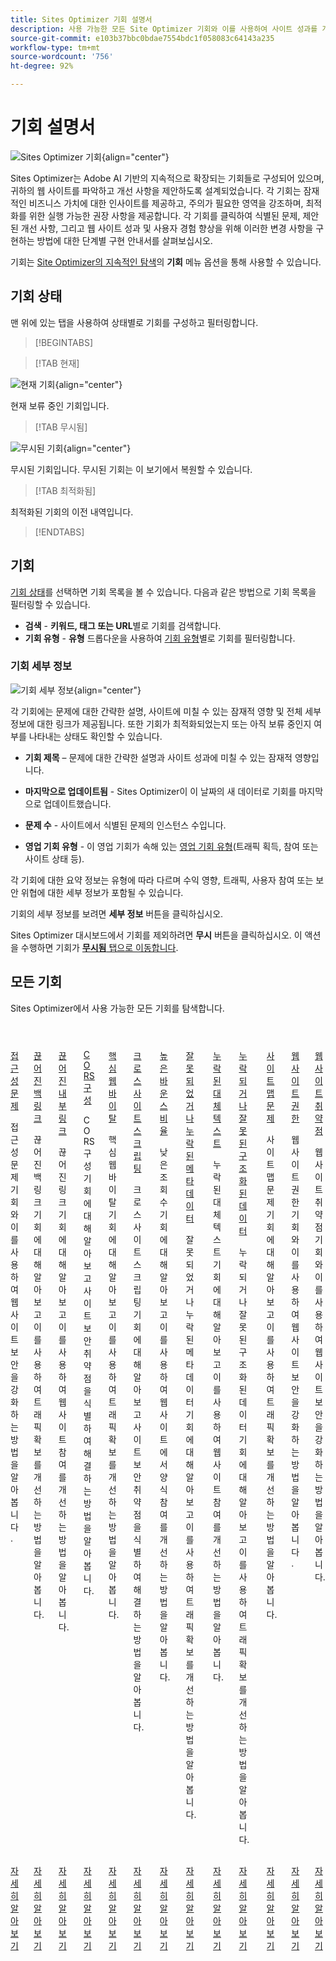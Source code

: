 ```yaml
---
title: Sites Optimizer 기회 설명서
description: 사용 가능한 모든 Site Optimizer 기회와 이를 사용하여 사이트 성과를 개선하는 방법에 대해 알아봅니다.
source-git-commit: e103b37bbc0bdae7554bdc1f058083c64143a235
workflow-type: tm+mt
source-wordcount: '756'
ht-degree: 92%

---
```



# 기회 설명서

![Sites Optimizer 기회](./assets/overview/hero.png){align="center"}


Sites Optimizer는 Adobe AI 기반의 지속적으로 확장되는 기회들로 구성되어 있으며, 귀하의 웹 사이트를 파악하고 개선 사항을 제안하도록 설계되었습니다. 각 기회는 잠재적인 비즈니스 가치에 대한 인사이트를 제공하고, 주의가 필요한 영역을 강조하며, 최적화를 위한 실행 가능한 권장 사항을 제공합니다. 각 기회를 클릭하여 식별된 문제, 제안된 개선 사항, 그리고 웹 사이트 성과 및 사용자 경험 향상을 위해 이러한 변경 사항을 구현하는 방법에 대한 단계별 구현 안내서를 살펴보십시오.

기회는 [Site Optimizer의 지속적인 탐색](/help/documentation/basics.md#navigation)의 **기회** 메뉴 옵션을 통해 사용할 수 있습니다.

## 기회 상태

맨 위에 있는 탭을 사용하여 상태별로 기회를 구성하고 필터링합니다.

>[!BEGINTABS]

>[!TAB 현재]

![현재 기회](./assets/overview/current.png){align="center"}

현재 보류 중인 기회입니다.

>[!TAB 무시됨]

![무시된 기회](./assets/overview/ignored.png){align="center"}

무시된 기회입니다. 무시된 기회는 이 보기에서 복원할 수 있습니다.

>[!TAB 최적화됨]

최적화된 기회의 이전 내역입니다.

>[!ENDTABS]

## 기회

[기회 상태](#opportunity-status)를 선택하면 기회 목록을 볼 수 있습니다. 다음과 같은 방법으로 기회 목록을 필터링할 수 있습니다.

* **검색** - **키워드, 태그 또는 URL**&#x200B;별로 기회를 검색합니다.
* **기회 유형** - **유형** 드롭다운을 사용하여 [기회 유형](/help/opportunity-types/overview.md)별로 기회를 필터링합니다.

### 기회 세부 정보

![기회 세부 정보](/help/documentation/opportunities/assets/overview/opportunity-details.png){align="center"}

각 기회에는 문제에 대한 간략한 설명, 사이트에 미칠 수 있는 잠재적 영향 및 전체 세부 정보에 대한 링크가 제공됩니다. 또한 기회가 최적화되었는지 또는 아직 보류 중인지 여부를 나타내는 상태도 확인할 수 있습니다.

* **기회 제목** – 문제에 대한 간략한 설명과 사이트 성과에 미칠 수 있는 잠재적 영향입니다.
* **마지막으로 업데이트됨** - Sites Optimizer이 이 날짜의 새 데이터로 기회를 마지막으로 업데이트했습니다.

* **문제 수** - 사이트에서 식별된 문제의 인스턴스 수입니다.
* **영업 기회 유형** - 이 영업 기회가 속해 있는 [영업 기회 유형](/help/opportunity-types/overview.md)(트래픽 획득, 참여 또는 사이트 상태 등).

각 기회에 대한 요약 정보는 유형에 따라 다르며 수익 영향, 트래픽, 사용자 참여 또는 보안 위협에 대한 세부 정보가 포함될 수 있습니다.

기회의 세부 정보를 보려면 **세부 정보** 버튼을 클릭하십시오.

Sites Optimizer 대시보드에서 기회를 제외하려면 **무시** 버튼을 클릭하십시오.  이 액션을 수행하면 기회가 [**무시됨** 탭으로 이동합니다](#opportunity-status).

## 모든 기회

Sites Optimizer에서 사용 가능한 모든 기회를 탐색합니다.

<!-- CARDS

* ./accessibility-issues.md
  {title=Accessibility issues}
  {image=../../assets/common/card-arrows.png} 
* ./broken-backlinks.md
  {title=Broken backlinks}
  {image=../../assets/common/card-arrows.png}
* ./broken-internal-links.md
  {title=Broken internal links}
  {image=../../assets/common/card-link.png}
* ./cors-configuration.md
  {title=CORS configuration}
  {image=../../assets/common/card-code.png}
* ./core-web-vitals.md
  {title=Core web vitals}
  {image=../../assets/common/card-performance.png}
* ./cross-site-scripting.md
  {title=Cross-site scripting}
  {image=../../assets/common/card-code.png}
* ./high-bounce-rate.md
  {title=High bounce rate}
  {image=../../assets/common/card-arrows.png}    
* ./invalid-or-missing-metadata.md
  {title=Invalid or missing metadata}
  {image=../../assets/common/card-code.png}
* ./missing-alt-text.md
  {title=Missing alt text}
  {image=../../assets/common/card-arrows.png}
* ./missing-invalid-structured-data.md
  {title=Missing or invalid structured data}
  {image=../../assets/common/card-bag.png}
* ./sitemap-issues.md
  {title=Sitemap issues}
  {image=../../assets/common/card-relationship.png}
* ./website-permissions.md
  {title=Website permissions}
  {image=../../assets/common/card-people.png}
* ./website-vulnerabilities.md
  {title=Website vulnerabilities}
  {image=../../assets/common/card-puzzle.png}
  
--->
<!-- START CARDS HTML - DO NOT MODIFY BY HAND -->
<div class="columns">
    <div class="column is-half-tablet is-half-desktop is-one-third-widescreen" aria-label="Accessibility issues">
        <div class="card" style="height: 100%; display: flex; flex-direction: column; height: 100%;">
            <div class="card-image">
                <figure class="image x-is-16by9">
                    <a href="./accessibility-issues.md" title="접근성 문제" target="_blank" rel="referrer">
                        <img class="is-bordered-r-small" src="../../assets/common/card-arrows.png" alt="접근성 문제"
                             style="width: 100%; aspect-ratio: 16 / 9; object-fit: cover; overflow: hidden; display: block; margin: auto;">
                    </a>
                </figure>
            </div>
            <div class="card-content is-padded-small" style="display: flex; flex-direction: column; flex-grow: 1; justify-content: space-between;">
                <div class="top-card-content">
                    <p class="headline is-size-6 has-text-weight-bold">
                        <a href="./accessibility-issues.md" target="_blank" rel="referrer" title="접근성 문제">접근성 문제</a>
                    </p>
                    <p class="is-size-6">접근성 문제 기회와 이를 사용하여 웹 사이트 보안을 강화하는 방법을 알아봅니다.</p>
                </div>
                <a href="./accessibility-issues.md" target="_blank" rel="referrer" class="spectrum-Button spectrum-Button--outline spectrum-Button--primary spectrum-Button--sizeM" style="align-self: flex-start; margin-top: 1rem;">
                    <span class="spectrum-Button-label has-no-wrap has-text-weight-bold">자세히 알아보기</span>
                </a>
            </div>
        </div>
    </div>
    <div class="column is-half-tablet is-half-desktop is-one-third-widescreen" aria-label="Broken backlinks">
        <div class="card" style="height: 100%; display: flex; flex-direction: column; height: 100%;">
            <div class="card-image">
                <figure class="image x-is-16by9">
                    <a href="./broken-backlinks.md" title="끊어진 백링크" target="_blank" rel="referrer">
                        <img class="is-bordered-r-small" src="../../assets/common/card-arrows.png" alt="끊어진 백링크"
                             style="width: 100%; aspect-ratio: 16 / 9; object-fit: cover; overflow: hidden; display: block; margin: auto;">
                    </a>
                </figure>
            </div>
            <div class="card-content is-padded-small" style="display: flex; flex-direction: column; flex-grow: 1; justify-content: space-between;">
                <div class="top-card-content">
                    <p class="headline is-size-6 has-text-weight-bold">
                        <a href="./broken-backlinks.md" target="_blank" rel="referrer" title="끊어진 백링크">끊어진 백링크</a>
                    </p>
                    <p class="is-size-6">끊어진 백링크 기회에 대해 알아보고 이를 사용하여 트래픽 확보를 개선하는 방법을 알아봅니다.</p>
                </div>
                <a href="./broken-backlinks.md" target="_blank" rel="referrer" class="spectrum-Button spectrum-Button--outline spectrum-Button--primary spectrum-Button--sizeM" style="align-self: flex-start; margin-top: 1rem;">
                    <span class="spectrum-Button-label has-no-wrap has-text-weight-bold">자세히 알아보기</span>
                </a>
            </div>
        </div>
    </div>
    <div class="column is-half-tablet is-half-desktop is-one-third-widescreen" aria-label="Broken internal links">
        <div class="card" style="height: 100%; display: flex; flex-direction: column; height: 100%;">
            <div class="card-image">
                <figure class="image x-is-16by9">
                    <a href="./broken-internal-links.md" title="끊어진 내부 링크" target="_blank" rel="referrer">
                        <img class="is-bordered-r-small" src="../../assets/common/card-link.png" alt="끊어진 내부 링크"
                             style="width: 100%; aspect-ratio: 16 / 9; object-fit: cover; overflow: hidden; display: block; margin: auto;">
                    </a>
                </figure>
            </div>
            <div class="card-content is-padded-small" style="display: flex; flex-direction: column; flex-grow: 1; justify-content: space-between;">
                <div class="top-card-content">
                    <p class="headline is-size-6 has-text-weight-bold">
                        <a href="./broken-internal-links.md" target="_blank" rel="referrer" title="끊어진 내부 링크">끊어진 내부 링크</a>
                    </p>
                    <p class="is-size-6">끊어진 링크 기회에 대해 알아보고 이를 사용하여 웹 사이트 참여를 개선하는 방법을 알아봅니다.</p>
                </div>
                <a href="./broken-internal-links.md" target="_blank" rel="referrer" class="spectrum-Button spectrum-Button--outline spectrum-Button--primary spectrum-Button--sizeM" style="align-self: flex-start; margin-top: 1rem;">
                    <span class="spectrum-Button-label has-no-wrap has-text-weight-bold">자세히 알아보기</span>
                </a>
            </div>
        </div>
    </div>
    <div class="column is-half-tablet is-half-desktop is-one-third-widescreen" aria-label="CORS configuration">
        <div class="card" style="height: 100%; display: flex; flex-direction: column; height: 100%;">
            <div class="card-image">
                <figure class="image x-is-16by9">
                    <a href="./cors-configuration.md" title="CORS 구성" target="_blank" rel="referrer">
                        <img class="is-bordered-r-small" src="../../assets/common/card-code.png" alt="CORS 구성"
                             style="width: 100%; aspect-ratio: 16 / 9; object-fit: cover; overflow: hidden; display: block; margin: auto;">
                    </a>
                </figure>
            </div>
            <div class="card-content is-padded-small" style="display: flex; flex-direction: column; flex-grow: 1; justify-content: space-between;">
                <div class="top-card-content">
                    <p class="headline is-size-6 has-text-weight-bold">
                        <a href="./cors-configuration.md" target="_blank" rel="referrer" title="CORS 구성">CORS 구성</a>
                    </p>
                    <p class="is-size-6">CORS 구성 기회에 대해 알아보고 사이트 보안 취약점을 식별하여 해결하는 방법을 알아봅니다.</p>
                </div>
                <a href="./cors-configuration.md" target="_blank" rel="referrer" class="spectrum-Button spectrum-Button--outline spectrum-Button--primary spectrum-Button--sizeM" style="align-self: flex-start; margin-top: 1rem;">
                    <span class="spectrum-Button-label has-no-wrap has-text-weight-bold">자세히 알아보기</span>
                </a>
            </div>
        </div>
    </div>
    <div class="column is-half-tablet is-half-desktop is-one-third-widescreen" aria-label="Core web vitals">
        <div class="card" style="height: 100%; display: flex; flex-direction: column; height: 100%;">
            <div class="card-image">
                <figure class="image x-is-16by9">
                    <a href="./core-web-vitals.md" title="핵심 웹 바이탈" target="_blank" rel="referrer">
                        <img class="is-bordered-r-small" src="../../assets/common/card-performance.png" alt="핵심 웹 바이탈"
                             style="width: 100%; aspect-ratio: 16 / 9; object-fit: cover; overflow: hidden; display: block; margin: auto;">
                    </a>
                </figure>
            </div>
            <div class="card-content is-padded-small" style="display: flex; flex-direction: column; flex-grow: 1; justify-content: space-between;">
                <div class="top-card-content">
                    <p class="headline is-size-6 has-text-weight-bold">
                        <a href="./core-web-vitals.md" target="_blank" rel="referrer" title="핵심 웹 바이탈">핵심 웹 바이탈</a>
                    </p>
                    <p class="is-size-6">핵심 웹 바이탈 기회에 대해 알아보고 이를 사용하여 트래픽 확보를 개선하는 방법을 알아봅니다.</p>
                </div>
                <a href="./core-web-vitals.md" target="_blank" rel="referrer" class="spectrum-Button spectrum-Button--outline spectrum-Button--primary spectrum-Button--sizeM" style="align-self: flex-start; margin-top: 1rem;">
                    <span class="spectrum-Button-label has-no-wrap has-text-weight-bold">자세히 알아보기</span>
                </a>
            </div>
        </div>
    </div>
    <div class="column is-half-tablet is-half-desktop is-one-third-widescreen" aria-label="Cross-site scripting">
        <div class="card" style="height: 100%; display: flex; flex-direction: column; height: 100%;">
            <div class="card-image">
                <figure class="image x-is-16by9">
                    <a href="./cross-site-scripting.md" title="크로스 사이트 스크립팅" target="_blank" rel="referrer">
                        <img class="is-bordered-r-small" src="../../assets/common/card-code.png" alt="크로스 사이트 스크립팅"
                             style="width: 100%; aspect-ratio: 16 / 9; object-fit: cover; overflow: hidden; display: block; margin: auto;">
                    </a>
                </figure>
            </div>
            <div class="card-content is-padded-small" style="display: flex; flex-direction: column; flex-grow: 1; justify-content: space-between;">
                <div class="top-card-content">
                    <p class="headline is-size-6 has-text-weight-bold">
                        <a href="./cross-site-scripting.md" target="_blank" rel="referrer" title="크로스 사이트 스크립팅">크로스 사이트 스크립팅</a>
                    </p>
                    <p class="is-size-6">크로스 사이트 스크립팅 기회에 대해 알아보고 사이트 보안 취약점을 식별하여 해결하는 방법을 알아봅니다.</p>
                </div>
                <a href="./cross-site-scripting.md" target="_blank" rel="referrer" class="spectrum-Button spectrum-Button--outline spectrum-Button--primary spectrum-Button--sizeM" style="align-self: flex-start; margin-top: 1rem;">
                    <span class="spectrum-Button-label has-no-wrap has-text-weight-bold">자세히 알아보기</span>
                </a>
            </div>
        </div>
    </div>
    <div class="column is-half-tablet is-half-desktop is-one-third-widescreen" aria-label="High bounce rate">
        <div class="card" style="height: 100%; display: flex; flex-direction: column; height: 100%;">
            <div class="card-image">
                <figure class="image x-is-16by9">
                    <a href="./high-bounce-rate.md" title="높은 바운스 비율" target="_blank" rel="referrer">
                        <img class="is-bordered-r-small" src="../../assets/common/card-arrows.png" alt="높은 바운스 비율"
                             style="width: 100%; aspect-ratio: 16 / 9; object-fit: cover; overflow: hidden; display: block; margin: auto;">
                    </a>
                </figure>
            </div>
            <div class="card-content is-padded-small" style="display: flex; flex-direction: column; flex-grow: 1; justify-content: space-between;">
                <div class="top-card-content">
                    <p class="headline is-size-6 has-text-weight-bold">
                        <a href="./high-bounce-rate.md" target="_blank" rel="referrer" title="높은 바운스 비율">높은 바운스 비율</a>
                    </p>
                    <p class="is-size-6">낮은 조회수 기회에 대해 알아보고 이를 사용하여 웹 사이트에서 양식 참여를 개선하는 방법을 알아봅니다.</p>
                </div>
                <a href="./high-bounce-rate.md" target="_blank" rel="referrer" class="spectrum-Button spectrum-Button--outline spectrum-Button--primary spectrum-Button--sizeM" style="align-self: flex-start; margin-top: 1rem;">
                    <span class="spectrum-Button-label has-no-wrap has-text-weight-bold">자세히 알아보기</span>
                </a>
            </div>
        </div>
    </div>
    <div class="column is-half-tablet is-half-desktop is-one-third-widescreen" aria-label="Invalid or missing metadata">
        <div class="card" style="height: 100%; display: flex; flex-direction: column; height: 100%;">
            <div class="card-image">
                <figure class="image x-is-16by9">
                    <a href="./invalid-or-missing-metadata.md" title="잘못되었거나 누락된 메타데이터" target="_blank" rel="referrer">
                        <img class="is-bordered-r-small" src="../../assets/common/card-code.png" alt="잘못되었거나 누락된 메타데이터"
                             style="width: 100%; aspect-ratio: 16 / 9; object-fit: cover; overflow: hidden; display: block; margin: auto;">
                    </a>
                </figure>
            </div>
            <div class="card-content is-padded-small" style="display: flex; flex-direction: column; flex-grow: 1; justify-content: space-between;">
                <div class="top-card-content">
                    <p class="headline is-size-6 has-text-weight-bold">
                        <a href="./invalid-or-missing-metadata.md" target="_blank" rel="referrer" title="잘못되었거나 누락된 메타데이터">잘못되었거나 누락된 메타데이터</a>
                    </p>
                    <p class="is-size-6">잘못되었거나 누락된 메타데이터 기회에 대해 알아보고 이를 사용하여 트래픽 확보를 개선하는 방법을 알아봅니다.</p>
                </div>
                <a href="./invalid-or-missing-metadata.md" target="_blank" rel="referrer" class="spectrum-Button spectrum-Button--outline spectrum-Button--primary spectrum-Button--sizeM" style="align-self: flex-start; margin-top: 1rem;">
                    <span class="spectrum-Button-label has-no-wrap has-text-weight-bold">자세히 알아보기</span>
                </a>
            </div>
        </div>
    </div>
    <div class="column is-half-tablet is-half-desktop is-one-third-widescreen" aria-label="Missing alt text">
        <div class="card" style="height: 100%; display: flex; flex-direction: column; height: 100%;">
            <div class="card-image">
                <figure class="image x-is-16by9">
                    <a href="./missing-alt-text.md" title="누락된 대체 텍스트" target="_blank" rel="referrer">
                        <img class="is-bordered-r-small" src="../../assets/common/card-arrows.png" alt="누락된 대체 텍스트"
                             style="width: 100%; aspect-ratio: 16 / 9; object-fit: cover; overflow: hidden; display: block; margin: auto;">
                    </a>
                </figure>
            </div>
            <div class="card-content is-padded-small" style="display: flex; flex-direction: column; flex-grow: 1; justify-content: space-between;">
                <div class="top-card-content">
                    <p class="headline is-size-6 has-text-weight-bold">
                        <a href="./missing-alt-text.md" target="_blank" rel="referrer" title="누락된 대체 텍스트">누락된 대체 텍스트</a>
                    </p>
                    <p class="is-size-6">누락된 대체 텍스트 기회에 대해 알아보고 이를 사용하여 웹 사이트 참여를 개선하는 방법을 알아봅니다.</p>
                </div>
                <a href="./missing-alt-text.md" target="_blank" rel="referrer" class="spectrum-Button spectrum-Button--outline spectrum-Button--primary spectrum-Button--sizeM" style="align-self: flex-start; margin-top: 1rem;">
                    <span class="spectrum-Button-label has-no-wrap has-text-weight-bold">자세히 알아보기</span>
                </a>
            </div>
        </div>
    </div>
    <div class="column is-half-tablet is-half-desktop is-one-third-widescreen" aria-label="Missing or invalid structured data">
        <div class="card" style="height: 100%; display: flex; flex-direction: column; height: 100%;">
            <div class="card-image">
                <figure class="image x-is-16by9">
                    <a href="./missing-invalid-structured-data.md" title="누락되거나 잘못된 구조화된 데이터" target="_blank" rel="referrer">
                        <img class="is-bordered-r-small" src="../../assets/common/card-bag.png" alt="누락되거나 잘못된 구조화된 데이터"
                             style="width: 100%; aspect-ratio: 16 / 9; object-fit: cover; overflow: hidden; display: block; margin: auto;">
                    </a>
                </figure>
            </div>
            <div class="card-content is-padded-small" style="display: flex; flex-direction: column; flex-grow: 1; justify-content: space-between;">
                <div class="top-card-content">
                    <p class="headline is-size-6 has-text-weight-bold">
                        <a href="./missing-invalid-structured-data.md" target="_blank" rel="referrer" title="누락되거나 잘못된 구조화된 데이터">누락되거나 잘못된 구조화된 데이터</a>
                    </p>
                    <p class="is-size-6">누락되거나 잘못된 구조화된 데이터 기회에 대해 알아보고 이를 사용하여 트래픽 확보를 개선하는 방법을 알아봅니다.</p>
                </div>
                <a href="./missing-invalid-structured-data.md" target="_blank" rel="referrer" class="spectrum-Button spectrum-Button--outline spectrum-Button--primary spectrum-Button--sizeM" style="align-self: flex-start; margin-top: 1rem;">
                    <span class="spectrum-Button-label has-no-wrap has-text-weight-bold">자세히 알아보기</span>
                </a>
            </div>
        </div>
    </div>
    <div class="column is-half-tablet is-half-desktop is-one-third-widescreen" aria-label="Sitemap issues">
        <div class="card" style="height: 100%; display: flex; flex-direction: column; height: 100%;">
            <div class="card-image">
                <figure class="image x-is-16by9">
                    <a href="./sitemap-issues.md" title="사이트맵 문제" target="_blank" rel="referrer">
                        <img class="is-bordered-r-small" src="../../assets/common/card-relationship.png" alt="사이트맵 문제"
                             style="width: 100%; aspect-ratio: 16 / 9; object-fit: cover; overflow: hidden; display: block; margin: auto;">
                    </a>
                </figure>
            </div>
            <div class="card-content is-padded-small" style="display: flex; flex-direction: column; flex-grow: 1; justify-content: space-between;">
                <div class="top-card-content">
                    <p class="headline is-size-6 has-text-weight-bold">
                        <a href="./sitemap-issues.md" target="_blank" rel="referrer" title="사이트맵 문제">사이트맵 문제</a>
                    </p>
                    <p class="is-size-6">사이트맵 문제 기회에 대해 알아보고 이를 사용하여 트래픽 확보를 개선하는 방법을 알아봅니다.</p>
                </div>
                <a href="./sitemap-issues.md" target="_blank" rel="referrer" class="spectrum-Button spectrum-Button--outline spectrum-Button--primary spectrum-Button--sizeM" style="align-self: flex-start; margin-top: 1rem;">
                    <span class="spectrum-Button-label has-no-wrap has-text-weight-bold">자세히 알아보기</span>
                </a>
            </div>
        </div>
    </div>
    <div class="column is-half-tablet is-half-desktop is-one-third-widescreen" aria-label="Website permissions">
        <div class="card" style="height: 100%; display: flex; flex-direction: column; height: 100%;">
            <div class="card-image">
                <figure class="image x-is-16by9">
                    <a href="./website-permissions.md" title="웹 사이트 권한" target="_blank" rel="referrer">
                        <img class="is-bordered-r-small" src="../../assets/common/card-people.png" alt="웹 사이트 권한"
                             style="width: 100%; aspect-ratio: 16 / 9; object-fit: cover; overflow: hidden; display: block; margin: auto;">
                    </a>
                </figure>
            </div>
            <div class="card-content is-padded-small" style="display: flex; flex-direction: column; flex-grow: 1; justify-content: space-between;">
                <div class="top-card-content">
                    <p class="headline is-size-6 has-text-weight-bold">
                        <a href="./website-permissions.md" target="_blank" rel="referrer" title="웹 사이트 권한">웹 사이트 권한</a>
                    </p>
                    <p class="is-size-6">웹 사이트 권한 기회와 이를 사용하여 웹 사이트 보안을 강화하는 방법을 알아봅니다.</p>
                </div>
                <a href="./website-permissions.md" target="_blank" rel="referrer" class="spectrum-Button spectrum-Button--outline spectrum-Button--primary spectrum-Button--sizeM" style="align-self: flex-start; margin-top: 1rem;">
                    <span class="spectrum-Button-label has-no-wrap has-text-weight-bold">자세히 알아보기</span>
                </a>
            </div>
        </div>
    </div>
    <div class="column is-half-tablet is-half-desktop is-one-third-widescreen" aria-label="Website vulnerabilities">
        <div class="card" style="height: 100%; display: flex; flex-direction: column; height: 100%;">
            <div class="card-image">
                <figure class="image x-is-16by9">
                    <a href="./website-vulnerabilities.md" title="웹 사이트 취약점" target="_blank" rel="referrer">
                        <img class="is-bordered-r-small" src="../../assets/common/card-puzzle.png" alt="웹 사이트 취약점"
                             style="width: 100%; aspect-ratio: 16 / 9; object-fit: cover; overflow: hidden; display: block; margin: auto;">
                    </a>
                </figure>
            </div>
            <div class="card-content is-padded-small" style="display: flex; flex-direction: column; flex-grow: 1; justify-content: space-between;">
                <div class="top-card-content">
                    <p class="headline is-size-6 has-text-weight-bold">
                        <a href="./website-vulnerabilities.md" target="_blank" rel="referrer" title="웹 사이트 취약점">웹 사이트 취약점</a>
                    </p>
                    <p class="is-size-6">웹 사이트 취약점 기회와 이를 사용하여 웹 사이트 보안을 강화하는 방법을 알아봅니다.</p>
                </div>
                <a href="./website-vulnerabilities.md" target="_blank" rel="referrer" class="spectrum-Button spectrum-Button--outline spectrum-Button--primary spectrum-Button--sizeM" style="align-self: flex-start; margin-top: 1rem;">
                    <span class="spectrum-Button-label has-no-wrap has-text-weight-bold">자세히 알아보기</span>
                </a>
            </div>
        </div>
    </div>
</div>
<!-- END CARDS HTML - DO NOT MODIFY BY HAND -->


